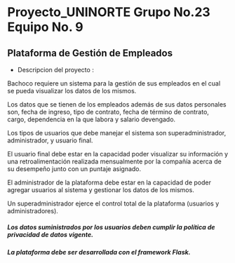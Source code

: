 # Proyecto_UNINORTE Grupo No.23 Equipo No. 9
## Plataforma de Gestión de Empleados

- Descripcion del proyecto :

Bachoco requiere un sistema para la gestión de sus empleados en el cual se pueda visualizar los datos de los mismos.

Los datos que se tienen de los empleados además de sus datos personales son, fecha de ingreso, tipo de contrato, fecha de término de contrato, cargo, dependencia en la que labora y salario devengado.

Los tipos de usuarios que debe manejar el sistema son superadministrador, administrador, y usuario final.

El usuario final debe estar en la capacidad poder visualizar su información y una retroalimentación realizada mensualmente por la compañía acerca de su desempeño junto con un puntaje asignado.

El administrador de la plataforma debe estar en la capacidad de poder agregar usuarios al sistema y gestionar los datos de los mismos.

Un superadministrador ejerce el control total de la plataforma (usuarios y administradores).


##### Los datos suministrados por los usuarios deben cumplir la política de privacidad de datos vigente.

##### La plataforma debe ser desarrollada con el framework Flask.